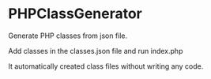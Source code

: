 # PHPClassGenerator
Generate PHP classes from json file.

Add classes in the classes.json file and run index.php

It automatically created class files without writing any code.
